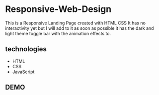 # Responsive-Web-Design

This is a Responsive Landing Page created with HTML CSS It has no interactivity yet but I will add to it as soon as possible it has the dark and light theme toggle bar with the animation effects to.


## technologies 
- HTML 
- CSS 
- JavaScript


## DEMO
